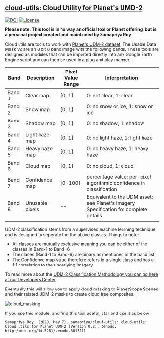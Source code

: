 ## **[cloud-utils: Cloud Utility for Planet's UMD-2](https://samapriya.github.io/cloud-utils/)**

[![DOI](https://zenodo.org/badge/DOI/10.5281/zenodo.3813171.svg)](https://doi.org/10.5281/zenodo.3813171)
[![License](https://img.shields.io/badge/License-Apache%202.0-blue.svg)](https://opensource.org/licenses/Apache-2.0)


**Please note: This tool is in no way an official tool or Planet offering, but is a personal project created and maintained by Samapriya Roy**

 Cloud utils are tools to work with [Planet's UDM-2 dataset](https://developers.planet.com/docs/data/udm-2/). The Usable Data Mask v2 are an 8 bit 8 band image with the following bands. These tools are designed as modules that can be imported directly into any Google Earth Engine script and can then be used in a plug and play manner.



 | Band   | Description     | Pixel Value Range | Interpretation                                                                         |
 |--------|-----------------|-------------------|----------------------------------------------------------------------------------------|
 | Band 1 | Clear map       | [0, 1]            | 0: not clear, 1: clear                                                                 |
 | Band 2 | Snow map        | [0, 1]            | 0: no snow or ice, 1: snow or ice                                                      |
 | Band 3 | Shadow map      | [0, 1]            | 0: no shadow, 1: shadow                                                                |
 | Band 4 | Light haze map  | [0, 1]            | 0: no light haze, 1: light haze                                                        |
 | Band 5 | Heavy haze map  | [0, 1]            | 0: no heavy haze, 1: heavy haze                                                        |
 | Band 6 | Cloud map       | [0, 1]            | 0: no cloud, 1: cloud                                                                  |
 | Band 7 | Confidence map  | [0-100]           | percentage value: per-pixel algorithmic confidence in classification                   |
 | Band 8 | Unusable pixels | --                | Equivalent to the UDM asset: see Planet's Imagery Specification for   complete details |
|   |   |   |   |   |

UDM-2 classification stems from a supervised machine learning technique and is designed to seperate the the above classes. Things to note:

* All classes are mutually exclusive meaning you can be either of the classes in Band-1 to Band -6
* The clases (Band-1 to Band-6) are binary as mentioned in the band list.
* The Confidence map value therefore refers to a single class and has a 1:1 correlation to the underlying imagery.

To read more about the [UDM-2 Classification Methodology you can go here at our Developers Center](https://developers.planet.com/docs/data/udm-2/#udm2-classification-methodology).

Eventually this will allow you to apply cloud masking to PlanetScope Scenes and their related UDM-2 masks to create cloud free composites.

![cloud_masking](https://user-images.githubusercontent.com/6677629/81248757-16c02880-8feb-11ea-9c0a-8cd174748d82.gif)

If you use this module, and find this tool useful, star and cite it as below


```
Samapriya Roy. (2020, May 7). samapriya/cloud-utils: cloud-utils: Cloud utils for Planet UDM-2 (Version 0.2). Zenodo.
http://doi.org/10.5281/zenodo.3813171
```

